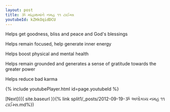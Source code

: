 ```yaml
---
layout: post
title: ૐ માંહાથમાંને નમહ ૧૧ ટાઈમ્સ
youtubeId: kZHkOqidDCU
---
```

 
 
Helps get goodness, bliss and peace and God's blessings
 
Helps remain focused, help generate inner energy 
 
Helps boost physical and mental health 
 
Helps remain grounded and generates a sense of gratitude towards the greater power 
 
Helps reduce bad karma
 
 
 
 


{% include youtubePlayer.html id=page.youtubeId %}
 
[Next]({{ site.baseurl }}{% link  split1/_posts/2012-09-19-ૐ અલોકાય નમહ ૧૧ ટાઈમ્સ.md%})
 
